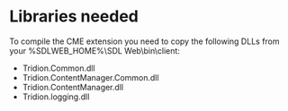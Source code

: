 Libraries needed
==================

To compile the CME extension you need to copy the
following DLLs from your %SDLWEB_HOME%\SDL Web\bin\client:

- Tridion.Common.dll
- Tridion.ContentManager.Common.dll
- Tridion.ContentManager.dll
- Tridion.logging.dll